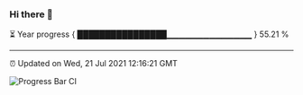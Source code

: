 ### Hi there 👋

⏳ Year progress { ████████████████▁▁▁▁▁▁▁▁▁▁▁▁▁▁ } 55.21 %

---

⏰ Updated on Wed, 21 Jul 2021 12:16:21 GMT

![Progress Bar CI](https://github.com/liununu/liununu/workflows/Progress%20Bar%20CI/badge.svg)
